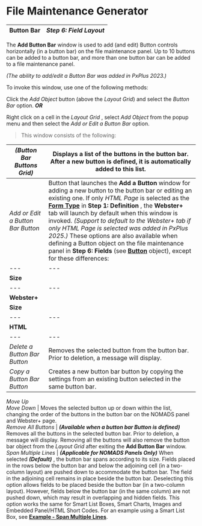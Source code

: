 # File Maintenance Generator  
  
**Button Bar** |  **_Step 6: Field Layout_**  
---|---  
  
The **Add Button Bar** window is used to add (and edit) Button controls horizontally (in a button bar) on the file maintenance panel. Up to 10 buttons can be added to a button bar, and more than one button bar can be added to a file maintenance panel.

_(The ability to add/edit a Button Bar was added in PxPlus 2023.)_

To invoke this window, use one of the following methods:

Click the _Add Object_ button (above the _Layout Grid_) and select the _Button Bar_ option. **_OR_**

Right click on a cell in the _Layout Grid_ , select _Add Object_ from the popup menu and then select the _Add or Edit a Button Bar_ option.

> This window consists of the following:

_(Button Bar Buttons Grid)_ |  Displays a list of the buttons in the button bar. After a new button is defined, it is automatically added to this list.  
---|---  
_Add or Edit a Button Bar Button_ |  Button that launches the **Add a Button** window for adding a new button to the button bar or editing an existing one. If only _HTML Page_ is selected as the **[Form Type](Object%20Definition.htm#formtype)** in **Step 1: Definition** , the **Webster+** tab will launch by default when this window is invoked. _(Support to default to the Webster+ tab if only HTML Page is selected was added in PxPlus 2025.)_ These options are also available when defining a Button object on the file maintenance panel in **Step 6: Fields** (see **[Button](Button.md)** object), except for these differences: |  **NOMADS** |   
---|---  
**Size** |  |  _Width_ |  Enter the width (in number of columns only) for the button bar Button on the NOMADS panel or use the spinner control. The default is 10.  
---|---  
**Webster+** |   
**Size** |  |  _Width_ |  **_(Available when button Type is Standard or Drop List)_** Enter the width (in number of columns only) for the button bar Button on the Webster+ page.  
---|---  
**HTML** |  |  _Event/URL_ |  An HTML event or a URL may be added to individual buttons in a button bar when defining a new button or editing a button selected in the **Add Button Bar** window.  
---|---  
_Delete a Button Bar Button_ |  Removes the selected button from the button bar. Prior to deletion, a message will display.  
_Copy a Button Bar Button_ |  Creates a new button bar button by copying the settings from an existing button selected in the same button bar.  
_Move Up  
Move Down_ |  Moves the selected button up or down within the list, changing the order of the buttons in the button bar on the NOMADS panel and Webster+ page.  
_Remove All Buttons_ |  **_(Available when a button bar Button is defined)_** Removes all the buttons in the selected button bar. Prior to deletion, a message will display. Removing all the buttons will also remove the button bar object from the _Layout Grid_ after exiting the **Add Button Bar** window.  
_Span Multiple Lines_ |  **_(Applicable for NOMADS Panels Only)_** When selected **_(Default)_** , the button bar spans according to its size. Fields placed in the rows below the button bar and below the adjoining cell (in a two-column layout) are pushed down to accommodate the button bar. The field in the adjoining cell remains in place beside the button bar. Deselecting this option allows fields to be placed beside the button bar (in a two-column layout). However, fields below the button bar (in the same column) are not pushed down, which may result in overlapping and hidden fields. This option works the same for Smart List Boxes, Smart Charts, Images and Embedded Panel/HTML Short Codes. For an example using a Smart List Box, see **[Example - Span Multiple Lines](Listbox.htm#span_example)**.
